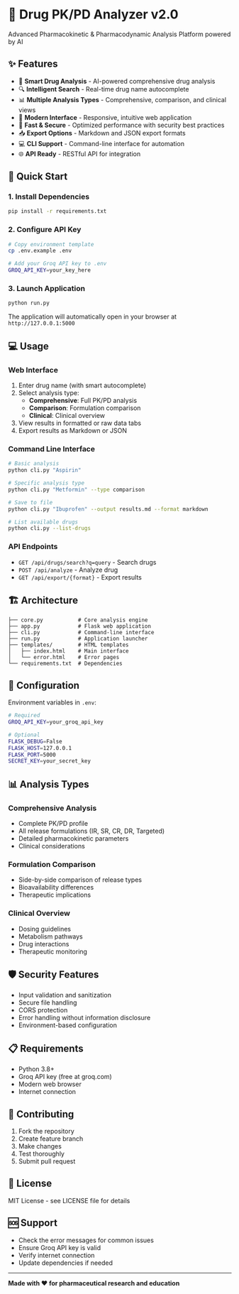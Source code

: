 # 🧬 Drug PK/PD Analyzer v2.0

Advanced Pharmacokinetic & Pharmacodynamic Analysis Platform powered by AI

## ✨ Features

- 🎯 **Smart Drug Analysis** - AI-powered comprehensive drug analysis
- 🔍 **Intelligent Search** - Real-time drug name autocomplete
- 📊 **Multiple Analysis Types** - Comprehensive, comparison, and clinical views
- 📱 **Modern Interface** - Responsive, intuitive web application
- 🚀 **Fast & Secure** - Optimized performance with security best practices
- 📥 **Export Options** - Markdown and JSON export formats
- 💻 **CLI Support** - Command-line interface for automation
- 🌐 **API Ready** - RESTful API for integration

## 🚀 Quick Start

### 1. Install Dependencies
```bash
pip install -r requirements.txt
```

### 2. Configure API Key
```bash
# Copy environment template
cp .env.example .env

# Add your Groq API key to .env
GROQ_API_KEY=your_key_here
```

### 3. Launch Application
```bash
python run.py
```

The application will automatically open in your browser at `http://127.0.0.1:5000`

## 💻 Usage

### Web Interface
1. Enter drug name (with smart autocomplete)
2. Select analysis type:
   - **Comprehensive**: Full PK/PD analysis
   - **Comparison**: Formulation comparison
   - **Clinical**: Clinical overview
3. View results in formatted or raw data tabs
4. Export results as Markdown or JSON

### Command Line Interface
```bash
# Basic analysis
python cli.py "Aspirin"

# Specific analysis type
python cli.py "Metformin" --type comparison

# Save to file
python cli.py "Ibuprofen" --output results.md --format markdown

# List available drugs
python cli.py --list-drugs
```

### API Endpoints
- `GET /api/drugs/search?q=query` - Search drugs
- `POST /api/analyze` - Analyze drug
- `GET /api/export/{format}` - Export results

## 🏗️ Architecture

```
├── core.py           # Core analysis engine
├── app.py            # Flask web application
├── cli.py            # Command-line interface
├── run.py            # Application launcher
├── templates/        # HTML templates
│   ├── index.html    # Main interface
│   └── error.html    # Error pages
└── requirements.txt  # Dependencies
```

## 🔧 Configuration

Environment variables in `.env`:

```bash
# Required
GROQ_API_KEY=your_groq_api_key

# Optional
FLASK_DEBUG=False
FLASK_HOST=127.0.0.1
FLASK_PORT=5000
SECRET_KEY=your_secret_key
```

## 📊 Analysis Types

### Comprehensive Analysis
- Complete PK/PD profile
- All release formulations (IR, SR, CR, DR, Targeted)
- Detailed pharmacokinetic parameters
- Clinical considerations

### Formulation Comparison
- Side-by-side comparison of release types
- Bioavailability differences
- Therapeutic implications

### Clinical Overview
- Dosing guidelines
- Metabolism pathways
- Drug interactions
- Therapeutic monitoring

## 🛡️ Security Features

- Input validation and sanitization
- Secure file handling
- CORS protection
- Error handling without information disclosure
- Environment-based configuration

## 📋 Requirements

- Python 3.8+
- Groq API key (free at groq.com)
- Modern web browser
- Internet connection

## 🤝 Contributing

1. Fork the repository
2. Create feature branch
3. Make changes
4. Test thoroughly
5. Submit pull request

## 📄 License

MIT License - see LICENSE file for details

## 🆘 Support

- Check the error messages for common issues
- Ensure Groq API key is valid
- Verify internet connection
- Update dependencies if needed

---

**Made with ❤️ for pharmaceutical research and education**